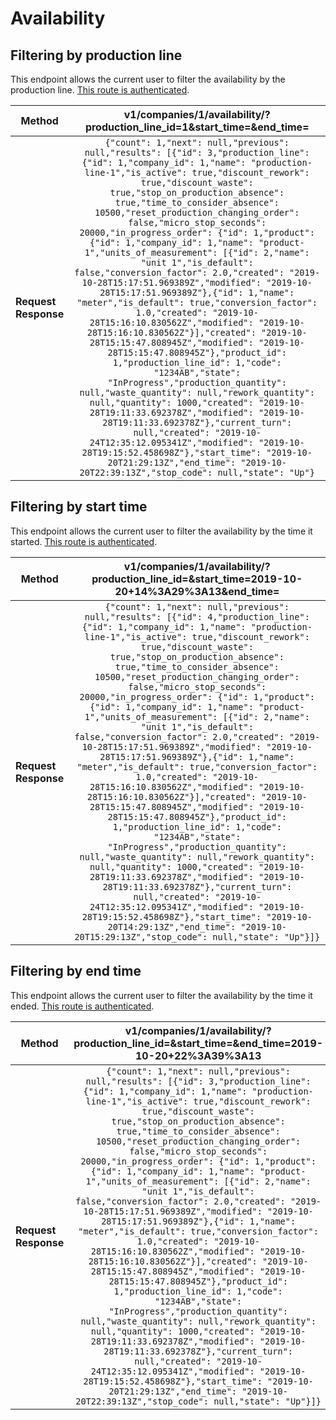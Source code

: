 # Availability

## Filtering by production line
This endpoint allows the current user to filter the availability by the production line. [This route is authenticated](https://github.com/vision-i40/company_service/tree/master/docs/authentication#authenticated-endpoints).

| **Method**            | v1/companies/1/availability/?production_line_id=1&start_time=&end_time=    |
|-----------------------|:---------------------:|
| **Request Response**  | `{"count": 1,"next": null,"previous": null,"results": [{"id": 3,"production_line": {"id": 1,"company_id": 1,"name": "production-line-1","is_active": true,"discount_rework": true,"discount_waste": true,"stop_on_production_absence": true,"time_to_consider_absence": 10500,"reset_production_changing_order": false,"micro_stop_seconds": 20000,"in_progress_order": {"id": 1,"product": {"id": 1,"company_id": 1,"name": "product-1","units_of_measurement": [{"id": 2,"name": "unit 1","is_default": false,"conversion_factor": 2.0,"created": "2019-10-28T15:17:51.969389Z","modified": "2019-10-28T15:17:51.969389Z"},{"id": 1,"name": "meter","is_default": true,"conversion_factor": 1.0,"created": "2019-10-28T15:16:10.830562Z","modified": "2019-10-28T15:16:10.830562Z"}],"created": "2019-10-28T15:15:47.808945Z","modified": "2019-10-28T15:15:47.808945Z"},"product_id": 1,"production_line_id": 1,"code": "1234AB","state": "InProgress","production_quantity": null,"waste_quantity": null,"rework_quantity": null,"quantity": 1000,"created": "2019-10-28T19:11:33.692378Z","modified": "2019-10-28T19:11:33.692378Z"},"current_turn": null,"created": "2019-10-24T12:35:12.095341Z","modified": "2019-10-28T19:15:52.458698Z"},"start_time": "2019-10-20T21:29:13Z","end_time": "2019-10-20T22:39:13Z","stop_code": null,"state": "Up"}` |

## Filtering by start time
This endpoint allows the current user to filter the availability by the time it started. [This route is authenticated](https://github.com/vision-i40/company_service/tree/master/docs/authentication#authenticated-endpoints).

| **Method**            | v1/companies/1/availability/?production_line_id=&start_time=2019-10-20+14%3A29%3A13&end_time=   |
|-----------------------|:---------------------:|
| **Request Response**  | `{"count": 1,"next": null,"previous": null,"results": [{"id": 4,"production_line": {"id": 1,"company_id": 1,"name": "production-line-1","is_active": true,"discount_rework": true,"discount_waste": true,"stop_on_production_absence": true,"time_to_consider_absence": 10500,"reset_production_changing_order": false,"micro_stop_seconds": 20000,"in_progress_order": {"id": 1,"product": {"id": 1,"company_id": 1,"name": "product-1","units_of_measurement": [{"id": 2,"name": "unit 1","is_default": false,"conversion_factor": 2.0,"created": "2019-10-28T15:17:51.969389Z","modified": "2019-10-28T15:17:51.969389Z"},{"id": 1,"name": "meter","is_default": true,"conversion_factor": 1.0,"created": "2019-10-28T15:16:10.830562Z","modified": "2019-10-28T15:16:10.830562Z"}],"created": "2019-10-28T15:15:47.808945Z","modified": "2019-10-28T15:15:47.808945Z"},"product_id": 1,"production_line_id": 1,"code": "1234AB","state": "InProgress","production_quantity": null,"waste_quantity": null,"rework_quantity": null,"quantity": 1000,"created": "2019-10-28T19:11:33.692378Z","modified": "2019-10-28T19:11:33.692378Z"},"current_turn": null,"created": "2019-10-24T12:35:12.095341Z","modified": "2019-10-28T19:15:52.458698Z"},"start_time": "2019-10-20T14:29:13Z","end_time": "2019-10-20T15:29:13Z","stop_code": null,"state": "Up"}]}` |

## Filtering by end time
This endpoint allows the current user to filter the availability by the time it ended. [This route is authenticated](https://github.com/vision-i40/company_service/tree/master/docs/authentication#authenticated-endpoints).

| **Method**            | v1/companies/1/availability/?production_line_id=&start_time=&end_time=2019-10-20+22%3A39%3A13    |
|-----------------------|:---------------------:|
| **Request Response**  | `{"count": 1,"next": null,"previous": null,"results": [{"id": 3,"production_line": {"id": 1,"company_id": 1,"name": "production-line-1","is_active": true,"discount_rework": true,"discount_waste": true,"stop_on_production_absence": true,"time_to_consider_absence": 10500,"reset_production_changing_order": false,"micro_stop_seconds": 20000,"in_progress_order": {"id": 1,"product": {"id": 1,"company_id": 1,"name": "product-1","units_of_measurement": [{"id": 2,"name": "unit 1","is_default": false,"conversion_factor": 2.0,"created": "2019-10-28T15:17:51.969389Z","modified": "2019-10-28T15:17:51.969389Z"},{"id": 1,"name": "meter","is_default": true,"conversion_factor": 1.0,"created": "2019-10-28T15:16:10.830562Z","modified": "2019-10-28T15:16:10.830562Z"}],"created": "2019-10-28T15:15:47.808945Z","modified": "2019-10-28T15:15:47.808945Z"},"product_id": 1,"production_line_id": 1,"code": "1234AB","state": "InProgress","production_quantity": null,"waste_quantity": null,"rework_quantity": null,"quantity": 1000,"created": "2019-10-28T19:11:33.692378Z","modified": "2019-10-28T19:11:33.692378Z"},"current_turn": null,"created": "2019-10-24T12:35:12.095341Z","modified": "2019-10-28T19:15:52.458698Z"},"start_time": "2019-10-20T21:29:13Z","end_time": "2019-10-20T22:39:13Z","stop_code": null,"state": "Up"}]}` |